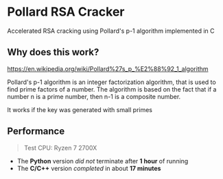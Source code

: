 # Pollard RSA Cracker

Accelerated RSA cracking using Pollard's p-1 algorithm implemented in C

## Why does this work?

https://en.wikipedia.org/wiki/Pollard%27s_p_%E2%88%92_1_algorithm

Pollard's p-1 algorithm is an integer factorization algorithm, that is used to find prime factors of a number.
The algorithm is based on the fact that if a number n is a prime number, then n-1 is a composite number.

It works if the key was generated with small primes

## Performance

> Test CPU: Ryzen 7 2700X

- The __Python__ version _did not_ terminate after __1 hour__ of running
- The __C/C++__ version _completed_ in about __17 minutes__
